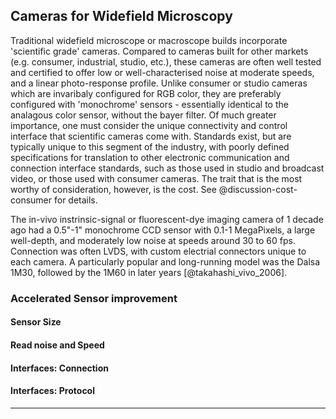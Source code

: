 ## Cameras for Widefield Microscopy

Traditional widefield microscope or macroscope builds incorporate 'scientific grade' cameras. Compared to cameras built for other markets (e.g. consumer, industrial, studio, etc.), these cameras are often well tested and certified to offer low or well-characterised noise at moderate speeds, and a linear photo-response profile. Unlike consumer or studio cameras which are invaribaly configured for RGB color, they are preferably configured with 'monochrome' sensors - essentially identical to the analagous color sensor, without the bayer filter. Of much greater importance, one must consider the unique connectivity and control interface that scientific cameras come with. Standards exist, but are typically unique to this segment of the industry, with poorly defined specifications for translation to other electronic communication and connection interface standards, such as those used in studio and broadcast video, or those used with consumer cameras. The trait that is the most worthy of consideration, however, is the cost. See @discussion-cost-consumer for details.

The in-vivo instrinsic-signal or fluorescent-dye imaging camera of 1 decade ago had a 0.5"-1" monochrome CCD sensor with 0.1-1 MegaPixels, a large well-depth, and moderately low noise at speeds around 30 to 60 fps. Connection was often LVDS, with custom electrial connectors unique to each camera. A particularly popular and long-running model was the Dalsa 1M30, followed by the 1M60 in later years [@takahashi_vivo_2006].

### Accelerated Sensor improvement


#### Sensor Size



#### Read noise and Speed


#### Interfaces: Connection

#### Interfaces: Protocol






***
